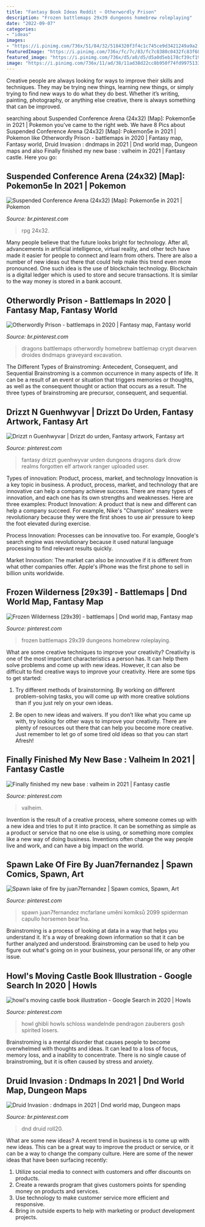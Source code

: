 ```yaml
---
title: "Fantasy Book Ideas Reddit ~ Otherwordly Prison"
description: "Frozen battlemaps 29x39 dungeons homebrew roleplaying"
date: "2022-09-07"
categories:
- "ideas"
images:
- "https://i.pinimg.com/736x/51/84/32/5184320f3f4c1c745ce9d3421249a9a2.jpg"
featuredImage: "https://i.pinimg.com/736x/fc/7c/83/fc7c8380c0432fc83f684b29b42dc73b.jpg"
featured_image: "https://i.pinimg.com/736x/d5/a0/d5/d5a0d5eb178cf39cf196d89486ae18fb.jpg"
image: "https://i.pinimg.com/736x/11/ad/38/11ad38d22cc8b950f74fd997513356c5.jpg"
---
```



Creative people are always looking for ways to improve their skills and techniques. They may be trying new things, learning new things, or simply trying to find new ways to do what they do best. Whether it’s writing, painting, photography, or anything else creative, there is always something that can be improved.

	

		
searching about Suspended Conference Arena (24x32) [Map]: Pokemon5e in 2021 | Pokemon you've came to the right web. We have 8 Pics about Suspended Conference Arena (24x32) [Map]: Pokemon5e in 2021 | Pokemon like Otherwordly Prison - battlemaps in 2020 | Fantasy map, Fantasy world, Druid Invasion : dndmaps in 2021 | Dnd world map, Dungeon maps and also Finally finished my new base : valheim in 2021 | Fantasy castle. Here you go:
		
    
## Suspended Conference Arena (24x32) [Map]: Pokemon5e In 2021 | Pokemon

<img loading=lazy src="https://i.pinimg.com/736x/51/84/32/5184320f3f4c1c745ce9d3421249a9a2.jpg" onerror="this.onerror=null;this.src='https://tse3.mm.bing.net/th?id=OIP.oNo2yEA7ravVwVA86Hm7rgHaJ3&amp;pid=15.1';" alt="Suspended Conference Arena (24x32) [Map]: Pokemon5e in 2021 | Pokemon">

_Source: br.pinterest.com_

>rpg 24x32. 

	

Many people believe that the future looks bright for technology. After all, advancements in artificial intelligence, virtual reality, and other tech have made it easier for people to connect and learn from others. There are also a number of new ideas out there that could help make this trend even more pronounced. One such idea is the use of blockchain technology. Blockchain is a digital ledger which is used to store and secure transactions. It is similar to the way money is stored in a bank account.

    
## Otherwordly Prison - Battlemaps In 2020 | Fantasy Map, Fantasy World

<img loading=lazy src="https://i.pinimg.com/736x/d5/a0/d5/d5a0d5eb178cf39cf196d89486ae18fb.jpg" onerror="this.onerror=null;this.src='https://tse3.mm.bing.net/th?id=OIP.FgBkqccURC7s1G0wX7gF5AHaK5&amp;pid=15.1';" alt="Otherwordly Prison - battlemaps in 2020 | Fantasy map, Fantasy world">

_Source: br.pinterest.com_

>dragons battlemaps otherwordly homebrew battlemap crypt dwarven droides dndmaps graveyard excavation. 

	

The Different Types of Brainstroming: Antecedent, Consequent, and Sequential
Brainstroming is a common occurrence in many aspects of life. It can be a result of an event or situation that triggers memories or thoughts, as well as the consequent thought or action that occurs as a result. The three types of brainstroming are precursor, consequent, and sequential.

    
## Drizzt N Guenhwyvar | Drizzt Do Urden, Fantasy Artwork, Fantasy Art

<img loading=lazy src="https://i.pinimg.com/736x/a3/e6/52/a3e652d2cc7dc784adc0296adf0599be--dungeons-and-dragons-fantasy-artwork.jpg" onerror="this.onerror=null;this.src='https://tse3.mm.bing.net/th?id=OIP.SyN3i4hcPXYTjclAW9_iEAHaMW&amp;pid=15.1';" alt="Drizzt n Guenhwyvar | Drizzt do urden, Fantasy artwork, Fantasy art">

_Source: pinterest.com_

>fantasy drizzt guenhwyvar urden dungeons dragons dark drow realms forgotten elf artwork ranger uploaded user. 

	

Types of innovation: Product, process, market, and technology
Innovation is a key topic in business. A product, process, market, and technology that are innovative can help a company achieve success. There are many types of innovation, and each one has its own strengths and weaknesses. Here are three examples: 
Product Innovation: A product that is new and different can help a company succeed. For example, Nike's "Champion" sneakers were revolutionary because they were the first shoes to use air pressure to keep the foot elevated during exercise.

Process Innovation: Processes can be innovative too. For example, Google's search engine was revolutionary because it used natural language processing to find relevant results quickly.

Market Innovation: The market can also be innovative if it is different from what other companies offer. Apple's iPhone was the first phone to sell in billion units worldwide.

    
## Frozen Wilderness [29x39] - Battlemaps | Dnd World Map, Fantasy Map

<img loading=lazy src="https://i.pinimg.com/736x/11/ad/38/11ad38d22cc8b950f74fd997513356c5.jpg" onerror="this.onerror=null;this.src='https://tse2.mm.bing.net/th?id=OIP.V8ZoyGilmzrnlC-Yxo8xFgHaJ9&amp;pid=15.1';" alt="Frozen Wilderness [29x39] - battlemaps | Dnd world map, Fantasy map">

_Source: pinterest.com_

>frozen battlemaps 29x39 dungeons homebrew roleplaying. 

	

What are some creative techniques to improve your creativity?
Creativity is one of the most important characteristics a person has. It can help them solve problems and come up with new ideas. However, it can also be difficult to find creative ways to improve your creativity. Here are some tips to get started: 
1. Try different methods of brainstorming. By working on different problem-solving tasks, you will come up with more creative solutions than if you just rely on your own ideas.

2. Be open to new ideas and waivers. If you don’t like what you came up with, try looking for other ways to improve your creativity. There are plenty of resources out there that can help you become more creative. Just remember to let go of some tired old ideas so that you can start Afresh!

    
## Finally Finished My New Base : Valheim In 2021 | Fantasy Castle

<img loading=lazy src="https://i.pinimg.com/736x/05/83/a3/0583a3b46403567fe41c4b75a95c8fc7.jpg" onerror="this.onerror=null;this.src='https://tse4.mm.bing.net/th?id=OIP.JMAp831vekWWU6JGvM62-QHaEK&amp;pid=15.1';" alt="Finally finished my new base : valheim in 2021 | Fantasy castle">

_Source: pinterest.com_

>valheim. 

	

Invention is the result of a creative process, where someone comes up with a new idea and tries to put it into practice. It can be something as simple as a product or service that no one else is using, or something more complex like a new way of doing business. Inventions often change the way people live and work, and can have a big impact on the world.

    
## Spawn Lake Of Fire By Juan7fernandez | Spawn Comics, Spawn, Art

<img loading=lazy src="https://i.pinimg.com/736x/65/21/b1/6521b14d2e0cded5067f3680bde05840.jpg" onerror="this.onerror=null;this.src='https://tse1.mm.bing.net/th?id=OIP.tVM1G6E_v5m0zNSxHFtE9gHaLi&amp;pid=15.1';" alt="Spawn lake of fire by juan7fernandez | Spawn comics, Spawn, Art">

_Source: pinterest.com_

>spawn juan7fernandez mcfarlane umění komiksů 2099 spiderman capullo horsemen bear1na. 

	

Brainstroming is a process of looking at data in a way that helps you understand it. It's a way of breaking down information so that it can be further analyzed and understood. Brainstroming can be used to help you figure out what's going on in your business, your personal life, or any other issue.

    
## Howl&#039;s Moving Castle Book Illustration - Google Search In 2020 | Howls

<img loading=lazy src="https://i.pinimg.com/736x/fc/7c/83/fc7c8380c0432fc83f684b29b42dc73b.jpg" onerror="this.onerror=null;this.src='https://tse4.mm.bing.net/th?id=OIP.CLNsTZoAtpgqXIHAjYUEpgHaJ2&amp;pid=15.1';" alt="howl&#039;s moving castle book illustration - Google Search in 2020 | Howls">

_Source: pinterest.com_

>howl ghibli howls schloss wandelnde pendragon zauberers gosh spirited losers. 

	

Brainstroming is a mental disorder that causes people to become overwhelmed with thoughts and ideas. It can lead to a loss of focus, memory loss, and a inability to concentrate. There is no single cause of brainstroming, but it is often caused by stress and anxiety.

    
## Druid Invasion : Dndmaps In 2021 | Dnd World Map, Dungeon Maps

<img loading=lazy src="https://i.pinimg.com/736x/3a/22/3e/3a223e5dba0c499419cd19c4a5c65623.jpg" onerror="this.onerror=null;this.src='https://tse1.mm.bing.net/th?id=OIP.BLgDxXq2OCYDh6JnELj69AHaJ4&amp;pid=15.1';" alt="Druid Invasion : dndmaps in 2021 | Dnd world map, Dungeon maps">

_Source: br.pinterest.com_

>dnd druid roll20. 

	

What are some new ideas?
A recent trend in business is to come up with new ideas. This can be a great way to improve the product or service, or it can be a way to change the company culture. Here are some of the newer ideas that have been surfacing recently: 
1. Utilize social media to connect with customers and offer discounts on products.
2. Create a rewards program that gives customers points for spending money on products and services. 
3. Use technology to make customer service more efficient and responsive. 
4. Bring in outside experts to help with marketing or product development projects.

